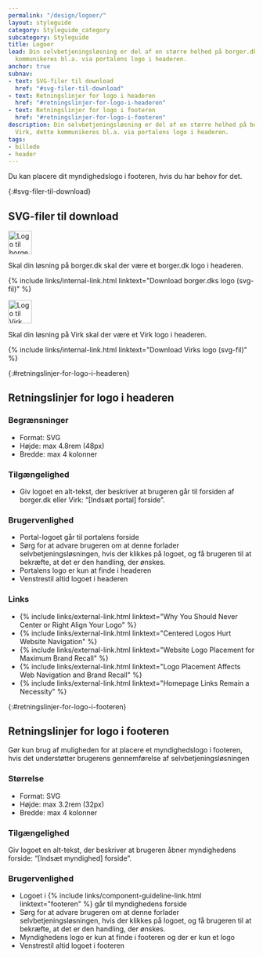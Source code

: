 ```yaml
---
permalink: "/design/logoer/"
layout: styleguide
category: Styleguide_category
subcategory: Styleguide
title: Logoer
lead: Din selvbetjeningsløsning er del af en større helhed på borger.dk og Virk, dette
  kommunikeres bl.a. via portalens logo i headeren.
anchor: true
subnav:
- text: SVG-filer til download
  href: "#svg-filer-til-download"
- text: Retningslinjer for logo i headeren
  href: "#retningslinjer-for-logo-i-headeren"
- text: Retningslinjer for logo i footeren
  href: "#retningslinjer-for-logo-i-footeren"
description: Din selvbetjeningsløsning er del af en større helhed på borger.dk og
  Virk, dette kommunikeres bl.a. via portalens logo i headeren.
tags:
- billede
- header
---
```


Du kan placere dit myndighedslogo i footeren, hvis du har behov for det.

{:#svg-filer-til-download}
## SVG-filer til download

<img src="{{ site.baseurl }}/assets/svg/logo-borgerdk.svg" height="48" alt="Logo til borger.dk selvbetjeningsløsninger" />

Skal din løsning på borger.dk skal der være et borger.dk logo i headeren.

{% include links/internal-link.html linktext="Download borger.dks logo (svg-fil)" %}

<img src="{{ site.baseurl }}/assets/svg/logo_virk.svg" height="48" alt="Logo til Virk selvbetjeningsløsninger"/>

Skal din løsning på Virk skal der være et Virk logo i headeren.

{% include links/internal-link.html linktext="Download Virks logo (svg-fil)" %}

{:#retningslinjer-for-logo-i-headeren}
## Retningslinjer for logo i headeren

### Begrænsninger

- Format: SVG
- Højde: max 4.8rem (48px)
- Bredde: max 4 kolonner

### Tilgængelighed

- Giv logoet en alt-tekst, der beskriver at brugeren går til forsiden af borger.dk eller Virk: “[Indsæt portal] forside”.

### Brugervenlighed

- Portal-logoet går til portalens forside
- Sørg for at advare brugeren om at denne forlader selvbetjeningsløsningen, hvis der klikkes på logoet, og få brugeren til at bekræfte, at det er den handling, der ønskes.
- Portalens logo er kun at finde i headeren
- Venstrestil altid logoet i headeren

### Links

<ul class="nobullet-list">
    <li>{% include links/external-link.html linktext="Why You Should Never Center or Right Align Your Logo" %}</li>
    <li>{% include links/external-link.html linktext="Centered Logos Hurt Website Navigation" %}</li>
    <li>{% include links/external-link.html linktext="Website Logo Placement for Maximum Brand Recall" %}</li>
    <li>{% include links/external-link.html linktext="Logo Placement Affects Web Navigation and Brand Recall" %}</li>
    <li>{% include links/external-link.html linktext="Homepage Links Remain a Necessity" %}</li>
</ul>

{:#retningslinjer-for-logo-i-footeren}
## Retningslinjer for logo i footeren

Gør kun brug af muligheden for at placere et myndighedslogo i footeren, hvis det understøtter brugerens gennemførelse af selvbetjeningsløsningen

### Størrelse

- Format: SVG
- Højde: max 3.2rem (32px)
- Bredde: max 4 kolonner

### Tilgængelighed

Giv logoet en alt-tekst, der beskriver at brugeren åbner myndighedens forside: “[Indsæt myndighed] forside”.

### Brugervenlighed

- Logoet i {% include links/component-guideline-link.html linktext="footeren" %} går til myndighedens forside
- Sørg for at advare brugeren om at denne forlader selvbetjeningsløsningen, hvis der klikkes på logoet, og få brugeren til at bekræfte, at det er den handling, der ønskes.
- Myndighedens logo er kun at finde i footeren og der er kun et logo
- Venstrestil altid logoet i footeren
